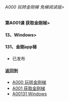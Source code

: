 ###### A000 玩转金刚梯 免梯阅读版>
#### 第A001课 获取金刚梯>
#### 13、Windows>

#### 131、金刚app梯

- 已发布

#### 返回到
- [A000 玩转金刚梯](https://github.com/a2zitpro/web/blob/master/LadderFree/main.md)
- [A001 获取金刚梯](https://github.com/a2zitpro/web/blob/master/LadderFree/LadderGet/LadderGet.md)
- [A00131 Windows](https://github.com/a2zitpro/web/blob/master/LadderFree/LadderGet/Windows/Windows.md)





